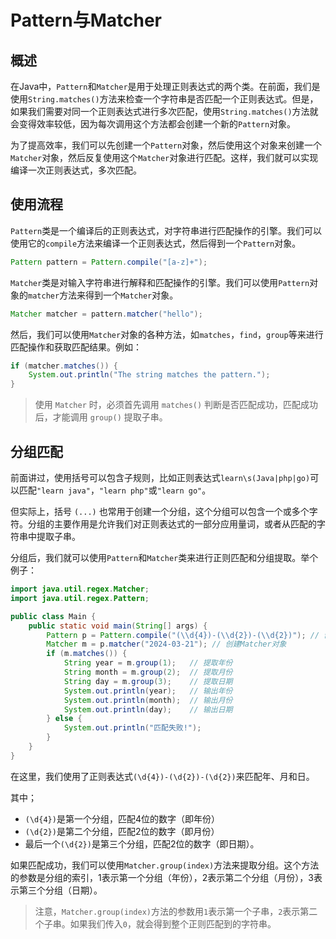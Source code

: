 # Pattern与Matcher

## 概述

在Java中，`Pattern`和`Matcher`是用于处理正则表达式的两个类。在前面，我们是使用`String.matches()`方法来检查一个字符串是否匹配一个正则表达式。但是，如果我们需要对同一个正则表达式进行多次匹配，使用`String.matches()`方法就会变得效率较低，因为每次调用这个方法都会创建一个新的`Pattern`对象。

为了提高效率，我们可以先创建一个`Pattern`对象，然后使用这个对象来创建一个`Matcher`对象，然后反复使用这个`Matcher`对象进行匹配。这样，我们就可以实现编译一次正则表达式，多次匹配。

## 使用流程

`Pattern`类是一个编译后的正则表达式，对字符串进行匹配操作的引擎。我们可以使用它的`compile`方法来编译一个正则表达式，然后得到一个`Pattern`对象。

```java
Pattern pattern = Pattern.compile("[a-z]+");
```

`Matcher`类是对输入字符串进行解释和匹配操作的引擎。我们可以使用`Pattern`对象的`matcher`方法来得到一个`Matcher`对象。

```java
Matcher matcher = pattern.matcher("hello");
```

然后，我们可以使用`Matcher`对象的各种方法，如`matches`，`find`，`group`等来进行匹配操作和获取匹配结果。例如：

```java
if (matcher.matches()) {
    System.out.println("The string matches the pattern.");
}
```

> 使用 `Matcher` 时，必须首先调用 `matches()` 判断是否匹配成功，匹配成功后，才能调用 `group()` 提取子串。


## 分组匹配

前面讲过，使用括号可以包含子规则，比如正则表达式`learn\s(Java|php|go)`可以匹配`"learn java"`，`"learn php"`或`"learn go"`。

但实际上，括号 `(...)` 也常用于创建一个分组，这个分组可以包含一个或多个字符。分组的主要作用是允许我们对正则表达式的一部分应用量词，或者从匹配的字符串中提取子串。

分组后，我们就可以使用`Pattern`和`Matcher`类来进行正则匹配和分组提取。举个例子：

```java
import java.util.regex.Matcher;
import java.util.regex.Pattern;

public class Main {
    public static void main(String[] args) {
        Pattern p = Pattern.compile("(\\d{4})-(\\d{2})-(\\d{2})"); // 创建Pattern对象
        Matcher m = p.matcher("2024-03-21"); // 创建Matcher对象
        if (m.matches()) {
            String year = m.group(1);   // 提取年份
            String month = m.group(2);  // 提取月份
            String day = m.group(3);    // 提取日期
            System.out.println(year);   // 输出年份
            System.out.println(month);  // 输出月份
            System.out.println(day);    // 输出日期
        } else {
            System.out.println("匹配失败!");
        }
    }
}
```

在这里，我们使用了正则表达式`(\d{4})-(\d{2})-(\d{2})`来匹配年、月和日。

其中；

- `(\d{4})`是第一个分组，匹配4位的数字（即年份）
- `(\d{2})`是第二个分组，匹配2位的数字（即月份）
- 最后一个`(\d{2})`是第三个分组，匹配2位的数字（即日期）。

如果匹配成功，我们可以使用`Matcher.group(index)`方法来提取分组。这个方法的参数是分组的索引，1表示第一个分组（年份），2表示第二个分组（月份），3表示第三个分组（日期）。

> 注意，`Matcher.group(index)`方法的参数用`1`表示第一个子串，`2`表示第二个子串。如果我们传入`0`，就会得到整个正则匹配到的字符串。